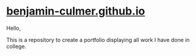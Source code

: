# [benjamin-culmer.github.io](https://benjamin-culmer.github.io)

Hello,

This is a repository to create a portfolio displaying all work I have done in college. 
